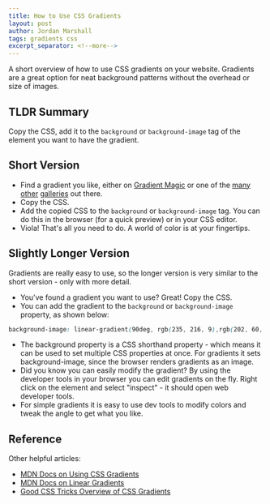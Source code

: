 ```yaml
---
title: How to Use CSS Gradients
layout: post
author: Jordan Marshall
tags: gradients css
excerpt_separator: <!--more-->
---
```


A short overview of how to use CSS gradients on your website.  Gradients are a great option for neat background patterns without the overhead or size of images.

<!--more-->

## TLDR Summary

Copy the CSS, add it to the `background` or `background-image` tag of the element you want to have the gradient.

## Short Version

* Find a gradient you like, either on [Gradient Magic](https://www.gradientmagic.com/) or one of the [many](https://uigradients.com/) [other](https://webgradients.com/) [galleries](https://leaverou.github.io/css3patterns/) out there.
* Copy the CSS.
* Add the copied CSS to the `background` or `background-image` tag.  You can do this in the browser (for a quick preview) or in your CSS editor.
* Viola!  That's all you need to do.  A world of color is at your fingertips.

## Slightly Longer Version

Gradients are really easy to use, so the longer version is very similar to the short version - only with more detail.

* You’ve found a gradient you want to use?  Great! Copy the CSS.
* You can add the gradient to the `background` or `background-image` property, as shown below:
``` CSS
background-image: linear-gradient(90deg, rgb(235, 216, 9),rgb(202, 60, 134));
```
* The background property is a CSS shorthand property - which means it can be used to set multiple CSS properties at once.  For gradients it sets background-image, since the browser renders gradients as an image.
* Did you know you can easily modify the gradient?  By using the developer tools in your browser you can edit gradients on the fly.  Right click on the element and select "inspect" - it should open web developer tools.  
* For simple gradients it is easy to use dev tools to modify colors and tweak the angle to get what you like.

## Reference

Other helpful articles:

* [MDN Docs on Using CSS Gradients](https://developer.mozilla.org/en-US/docs/Web/CSS/CSS_Images/Using_CSS_gradients)
* [MDN Docs on Linear Gradients](https://developer.mozilla.org/en-US/docs/Web/CSS/linear-gradient)
* [Good CSS Tricks Overview of CSS Gradients](https://css-tricks.com/css3-gradients/)

